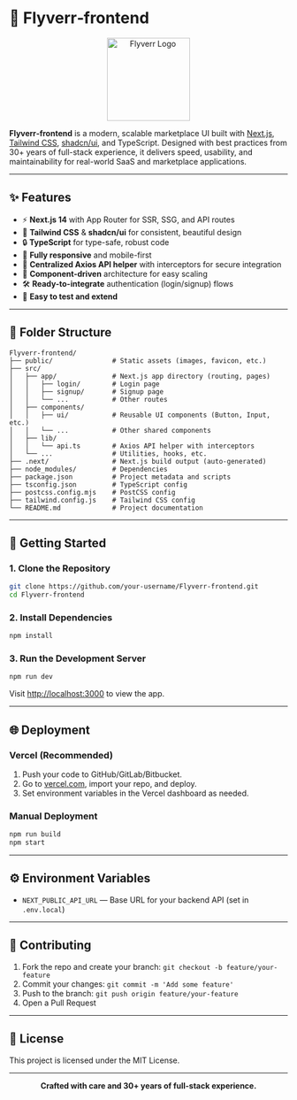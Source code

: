 # 🚀 Flyverr‑frontend

<p align="center">
  <img src="images/logo.png" alt="Flyverr Logo" width="150" />
</p>

**Flyverr‑frontend** is a modern, scalable marketplace UI built with [Next.js](https://nextjs.org/), [Tailwind CSS](https://tailwindcss.com/), [shadcn/ui](https://ui.shadcn.com/), and TypeScript. Designed with best practices from 30+ years of full-stack experience, it delivers speed, usability, and maintainability for real-world SaaS and marketplace applications.

---

## ✨ Features

- ⚡ **Next.js 14** with App Router for SSR, SSG, and API routes
- 🎨 **Tailwind CSS** & **shadcn/ui** for consistent, beautiful design
- 🔒 **TypeScript** for type-safe, robust code
- 📱 **Fully responsive** and mobile-first
- 🔗 **Centralized Axios API helper** with interceptors for secure integration
- 🧩 **Component-driven** architecture for easy scaling
- 🛠️ **Ready-to-integrate** authentication (login/signup) flows
- 🧪 **Easy to test and extend**

---

## 📂 Folder Structure

```
Flyverr-frontend/
├── public/               # Static assets (images, favicon, etc.)
├── src/
│   ├── app/              # Next.js app directory (routing, pages)
│   │   ├── login/        # Login page
│   │   ├── signup/       # Signup page
│   │   └── ...           # Other routes
│   ├── components/
│   │   ├── ui/           # Reusable UI components (Button, Input, etc.)
│   │   └── ...           # Other shared components
│   ├── lib/
│   │   └── api.ts        # Axios API helper with interceptors
│   └── ...               # Utilities, hooks, etc.
├── .next/                # Next.js build output (auto-generated)
├── node_modules/         # Dependencies
├── package.json          # Project metadata and scripts
├── tsconfig.json         # TypeScript config
├── postcss.config.mjs    # PostCSS config
├── tailwind.config.js    # Tailwind CSS config
└── README.md             # Project documentation
```

---

## 🚀 Getting Started

### 1. **Clone the Repository**
```bash
git clone https://github.com/your-username/Flyverr-frontend.git
cd Flyverr-frontend
```

### 2. **Install Dependencies**
```bash
npm install
```

### 3. **Run the Development Server**
```bash
npm run dev
```
Visit [http://localhost:3000](http://localhost:3000) to view the app.

---

## 🌐 Deployment

### **Vercel (Recommended)**
1. Push your code to GitHub/GitLab/Bitbucket.
2. Go to [vercel.com](https://vercel.com/), import your repo, and deploy.
3. Set environment variables in the Vercel dashboard as needed.

### **Manual Deployment**
```bash
npm run build
npm start
```

---

## ⚙️ Environment Variables
- `NEXT_PUBLIC_API_URL` — Base URL for your backend API (set in `.env.local`)

---

## 🤝 Contributing

1. Fork the repo and create your branch: `git checkout -b feature/your-feature`
2. Commit your changes: `git commit -m 'Add some feature'`
3. Push to the branch: `git push origin feature/your-feature`
4. Open a Pull Request

---

## 📖 License

This project is licensed under the MIT License.

---

<p align="center"><b>Crafted with care and 30+ years of full-stack experience.</b></p>

